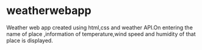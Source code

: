 # weatherwebapp
Weather web app created using html,css and weather API.On entering the name of place ,information of temperature,wind speed and humidity of that place is displayed. 
